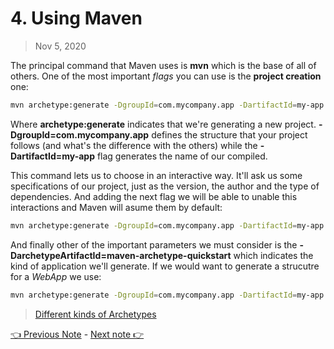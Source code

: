# 4. Using Maven

> Nov 5, 2020

The principal command that Maven uses is **mvn** which is the base of all of others. One of the most important *flags* you can use is the **project creation** one:
 
```sh
mvn archetype:generate -DgroupId=com.mycompany.app -DartifactId=my-app 
```

Where **archetype:generate** indicates that we're generating a new project. **-DgroupId=com.mycompany.app**  defines the structure that your project follows (and what's the difference with the others) while the **-DartifactId=my-app** flag generates the name of our compiled.

This command lets us to choose in an interactive way. It'll ask us some specifications of our project, just as the version, the author and the type of dependencies. And adding the next flag we will be able to unable this interactions and Maven will asume them by default:

```sh
mvn archetype:generate -DgroupId=com.mycompany.app -DartifactId=my-app  -DinteractiveMode=false
```
And finally other of the important parameters we must consider is the **-DarchetypeArtifactId=maven-archetype-quickstart** which indicates the kind of application we'll generate. If we would want to generate a strucutre for a *WebApp* we use:

```sh
mvn archetype:generate -DgroupId=com.mycompany.app -DartifactId=my-app -DarchetypeArtifactId=maven-archetype-webapp  -DinteractiveMode=false
```

> [Different kinds of Archetypes](https://maven.apache.org/guides/introduction/introduction-to-archetypes.html)

[👈 Previous Note](/Docs/Phase%201/Miguel/3.%20Maven.md) - [Next note 👉](/Docs/Phase%201/Miguel/5.%20Compiling%20on%20Maven.md)